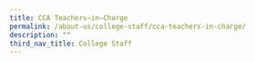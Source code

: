 ```yaml
---
title: CCA Teachers–in–Charge
permalink: /about-us/college-staff/cca-teachers-in-charge/
description: ""
third_nav_title: College Staff
---
```

